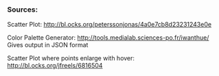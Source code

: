 ### Sources: 

Scatter Plot:
http://bl.ocks.org/peterssonjonas/4a0e7cb8d23231243e0e

Color Palette Generator: 
http://tools.medialab.sciences-po.fr/iwanthue/ 
Gives output in JSON format

Scatter Plot where points enlarge with hover:  
http://bl.ocks.org/jfreels/6816504
